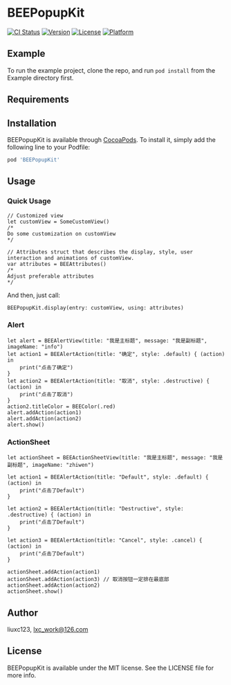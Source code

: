# BEEPopupKit

[![CI Status](https://img.shields.io/travis/liuxc123/BEEPopupKit.svg?style=flat)](https://travis-ci.org/liuxc123/BEEPopupKit)
[![Version](https://img.shields.io/cocoapods/v/BEEPopupKit.svg?style=flat)](https://cocoapods.org/pods/BEEPopupKit)
[![License](https://img.shields.io/cocoapods/l/BEEPopupKit.svg?style=flat)](https://cocoapods.org/pods/BEEPopupKit)
[![Platform](https://img.shields.io/cocoapods/p/BEEPopupKit.svg?style=flat)](https://cocoapods.org/pods/BEEPopupKit)

## Example

To run the example project, clone the repo, and run `pod install` from the Example directory first.

## Requirements

## Installation

BEEPopupKit is available through [CocoaPods](https://cocoapods.org). To install
it, simply add the following line to your Podfile:

```ruby
pod 'BEEPopupKit'
```

## Usage

### Quick Usage

```
// Customized view
let customView = SomeCustomView()
/*
Do some customization on customView
*/

// Attributes struct that describes the display, style, user interaction and animations of customView.
var attributes = BEEAttributes()
/*
Adjust preferable attributes
*/
```
And then, just call:
```
BEEPopupKit.display(entry: customView, using: attributes)
```

### Alert 

```
let alert = BEEAlertView(title: "我是主标题", message: "我是副标题", imageName: "info")
let action1 = BEEAlertAction(title: "确定", style: .default) { (action) in
    print("点击了确定")
}
let action2 = BEEAlertAction(title: "取消", style: .destructive) { (action) in
    print("点击了取消")
}
action2.titleColor = BEEColor(.red)
alert.addAction(action1)
alert.addAction(action2)
alert.show()
```

### ActionSheet 

```
let actionSheet = BEEActionSheetView(title: "我是主标题", message: "我是副标题", imageName: "zhiwen")

let action1 = BEEAlertAction(title: "Default", style: .default) { (action) in
    print("点击了Default")
}

let action2 = BEEAlertAction(title: "Destructive", style: .destructive) { (action) in
    print("点击了Default")
}

let action3 = BEEAlertAction(title: "Cancel", style: .cancel) { (action) in
    print("点击了Default")
}

actionSheet.addAction(action1)
actionSheet.addAction(action3) // 取消按钮一定排在最底部
actionSheet.addAction(action2)
actionSheet.show()
```


## Author

liuxc123, lxc_work@126.com

## License

BEEPopupKit is available under the MIT license. See the LICENSE file for more info.
